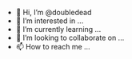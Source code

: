 - 👋 Hi, I’m @doubledead
- 👀 I’m interested in ...
- 🌱 I’m currently learning ...
- 💞️ I’m looking to collaborate on ...
- 📫 How to reach me ...

<!---
doubledead/doubledead is a ✨ special ✨ repository because its `README.md` (this file) appears on your GitHub profile.
You can click the Preview link to take a look at your changes.
--->
